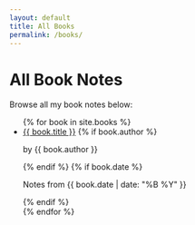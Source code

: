 ```yaml
---
layout: default
title: All Books
permalink: /books/
---
```


# All Book Notes

Browse all my book notes below:

<ul class="book-list">
{% for book in site.books %}
  <li>
    <a href="{{ book.url | relative_url }}">{{ book.title }}</a>
    {% if book.author %}
    <p class="author">by {{ book.author }}</p>
    {% endif %}
    {% if book.date %}
    <p class="date">Notes from {{ book.date | date: "%B %Y" }}</p>
    {% endif %}
  </li>
{% endfor %}
</ul>
